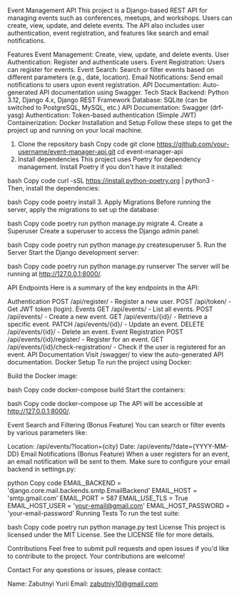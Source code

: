 Event Management API
This project is a Django-based REST API for managing events such as conferences, meetups, and workshops. Users can create, view, update, and delete events. The API also includes user authentication, event registration, and features like search and email notifications.

Features
Event Management: Create, view, update, and delete events.
User Authentication: Register and authenticate users.
Event Registration: Users can register for events.
Event Search: Search or filter events based on different parameters (e.g., date, location).
Email Notifications: Send email notifications to users upon event registration.
API Documentation: Auto-generated API documentation using Swagger.
Tech Stack
Backend: Python 3.12, Django 4.x, Django REST Framework
Database: SQLite (can be switched to PostgreSQL, MySQL, etc.)
API Documentation: Swagger (drf-yasg)
Authentication: Token-based authentication (Simple JWT)
Containerization: Docker
Installation and Setup
Follow these steps to get the project up and running on your local machine.

1. Clone the repository
bash
Copy code
git clone https://github.com/your-username/event-manager-api.git
cd event-manager-api
2. Install dependencies
This project uses Poetry for dependency management. Install Poetry if you don't have it installed:

bash
Copy code
curl -sSL https://install.python-poetry.org | python3 -
Then, install the dependencies:

bash
Copy code
poetry install
3. Apply Migrations
Before running the server, apply the migrations to set up the database:

bash
Copy code
poetry run python manage.py migrate
4. Create a Superuser
Create a superuser to access the Django admin panel:

bash
Copy code
poetry run python manage.py createsuperuser
5. Run the Server
Start the Django development server:

bash
Copy code
poetry run python manage.py runserver
The server will be running at http://127.0.0.1:8000/.

API Endpoints
Here is a summary of the key endpoints in the API:

Authentication
POST /api/register/ - Register a new user.
POST /api/token/ - Get JWT token (login).
Events
GET /api/events/ - List all events.
POST /api/events/ - Create a new event.
GET /api/events/{id}/ - Retrieve a specific event.
PATCH /api/events/{id}/ - Update an event.
DELETE /api/events/{id}/ - Delete an event.
Event Registration
POST /api/events/{id}/register/ - Register for an event.
GET /api/events/{id}/check-registration/ - Check if the user is registered for an event.
API Documentation
Visit /swagger/ to view the auto-generated API documentation.
Docker Setup
To run the project using Docker:

Build the Docker image:

bash
Copy code
docker-compose build
Start the containers:

bash
Copy code
docker-compose up
The API will be accessible at http://127.0.0.1:8000/.

Event Search and Filtering (Bonus Feature)
You can search or filter events by various parameters like:

Location: /api/events/?location={city}
Date: /api/events/?date={YYYY-MM-DD}
Email Notifications (Bonus Feature)
When a user registers for an event, an email notification will be sent to them. Make sure to configure your email backend in settings.py:

python
Copy code
EMAIL_BACKEND = 'django.core.mail.backends.smtp.EmailBackend'
EMAIL_HOST = 'smtp.gmail.com'
EMAIL_PORT = 587
EMAIL_USE_TLS = True
EMAIL_HOST_USER = 'your-email@gmail.com'
EMAIL_HOST_PASSWORD = 'your-email-password'
Running Tests
To run the test suite:

bash
Copy code
poetry run python manage.py test
License
This project is licensed under the MIT License. See the LICENSE file for more details.

Contributions
Feel free to submit pull requests and open issues if you'd like to contribute to the project. Your contributions are welcome!

Contact
For any questions or issues, please contact:

Name: Zabutnyi Yurii
Email: zabutniy10@gmail.com